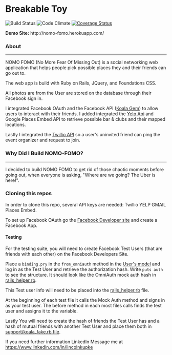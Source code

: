 # Breakable Toy
![Build Status](https://codeship.com/projects/a8436420-0bc4-0134-e391-16fbb5fd4d7e/status?branch=master)
![Code Climate](https://codeclimate.com/github/LmKupke/breakable_toy.png)
[![Coverage Status](https://coveralls.io/repos/github/LmKupke/breakable_toy/badge.svg?branch=master)](https://coveralls.io/github/LmKupke/breakable_toy?branch=master)

<b>
Demo Site:</b> http://nomo-fomo.herokuapp.com/

### About
---

NOMO FOMO (No More Fear Of Missing Out) is a social networking web application that helps people pick possible places they and their friends can go out to.

The web app is build with Ruby on Rails, JQuery, and Foundations CSS.

All photos are from the User are stored on the database through their Facebook sign in.

I integrated Facebook OAuth and the Facebook API ([Koala Gem](https://github.com/arsduo/koala)) to allow users to interact with their friends. I added integrated the [Yelp Api](https://github.com/Yelp/yelp-ruby) and Google Places Embed API to retrieve possible bar & clubs and their mapped locations.

Lastly I integrated the [Twillio API](https://github.com/twilio/twilio-ruby) so a user's uninvited friend can ping the event organizer and request to join.

### Why Did I Build NOMO-FOMO?
----

I decided to build NOMO FOMO to get rid of those chaotic moments before going out, when everyone is asking, "Where are we going? The Uber is here!".

### Cloning this repos

In order to clone this repo, several API keys are needed:
Twillio
YELP
GMAIL Places Embed.

To set up Facebook OAuth go the [Facebook Developer site](https://developers.facebook.com)
and create a Facebook App.

#### Testing

For the testing suite, you will need to create Facebook Test Users (that are friends with each other) on the Facebook Developers Site.

Place a `binding.pry` in the `from_omniauth` method in the [User's model](https://github.com/LmKupke/breakable_toy/blob/master/app/models/user.rb) and log in as the Test User and retrieve the authorization hash. Write `puts auth` to see the structure. It should look like the OmniAuth mock auth hash in [rails_helper.rb](https://github.com/LmKupke/breakable_toy/blob/master/spec/rails_helper.rb).

This Test user info will need to be placed into the [rails_helper.rb](https://github.com/LmKupke/breakable_toy/blob/master/spec/rails_helper.rb) file.

At the beginning of each test file it calls the Mock Auth method and signs in as your test user. The before method in each most files calls finds the test user and assigns it to the variable.

Lastly You will need to create the hash of friends the Test User has and a hash of mutual friends with another Test User and place them both in [support/koala_fake.rb file](https://github.com/LmKupke/breakable_toy/blob/master/spec/support/koala_fake.rb).

If you need further information LinkedIn Message me at https://www.linkedin.com/in/lincolnkupke
